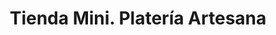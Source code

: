 ---
title: "Tienda Mini. Platería Artesana"
url: /salamanca/tienda-mini-plateria-artesana/
shop: Schmuck
---